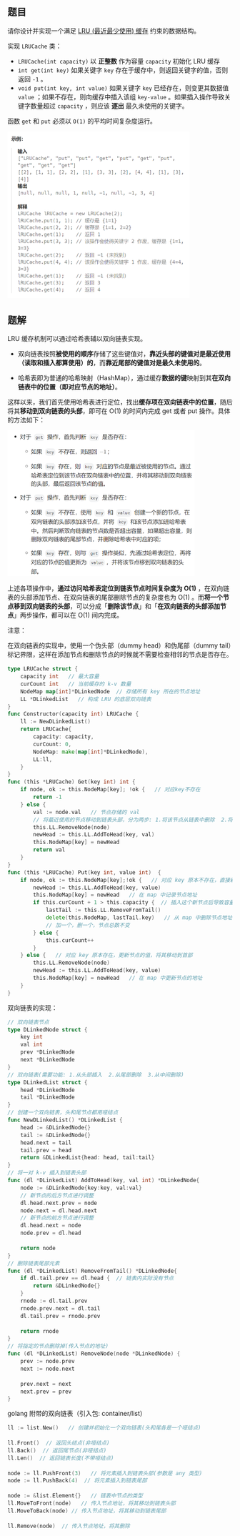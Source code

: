 ## 题目

请你设计并实现一个满足 [LRU (最近最少使用) 缓存](https://baike.baidu.com/item/LRU) 约束的数据结构。

实现 `LRUCache` 类：

- `LRUCache(int capacity)` 以 **正整数** 作为容量 `capacity` 初始化 LRU 缓存
- `int get(int key)` 如果关键字 `key` 存在于缓存中，则返回关键字的值，否则返回 `-1` 。
- `void put(int key, int value)` 如果关键字 `key` 已经存在，则变更其数据值 `value` ；如果不存在，则向缓存中插入该组 `key-value` 。如果插入操作导致关键字数量超过 `capacity` ，则应该 **逐出** 最久未使用的关键字。

函数 `get` 和 `put` 必须以 `O(1)` 的平均时间复杂度运行。

<img src="12-146.LRU缓存.assets/image-20240305204120766.png" alt="image-20240305204120766" style="zoom:50%;" />

## 题解

LRU 缓存机制可以通过哈希表辅以双向链表实现。

- 双向链表按照**被使用的顺序**存储了这些键值对，**靠近头部的键值对是最近使用（读取和插入都算使用）的**，而**靠近尾部的键值对是最久未使用的**。

- 哈希表即为普通的哈希映射（HashMap），通过缓存**数据的键**映射到其**在双向链表中的位置（即对应节点的地址）**。


这样以来，我们首先使用哈希表进行定位，找出**缓存项在双向链表中的位置**，随后将其**移动到双向链表的头部**，即可在 O(1) 的时间内完成 get 或者 put 操作。具体的方法如下：

<img src="12-146.LRU缓存.assets/image-20240305204318739.png" alt="image-20240305204318739" style="zoom:50%;" />

上述各项操作中，**通过访问哈希表定位到链表节点时间复杂度为 O(1)** ，在双向链表的头部添加节点、在双向链表的尾部删除节点的复杂度也为 O(1) 。而**将一个节点移到双向链表的头部**，可以分成「**删除该节点**」和「**在双向链表的头部添加节点**」两步操作，都可以在 O(1) 间内完成。

注意：

在双向链表的实现中，使用一个伪头部（dummy head）和伪尾部（dummy tail）标记界限，这样在添加节点和删除节点的时候就不需要检查相邻的节点是否存在。

```go
type LRUCache struct {
    capacity int   // 最大容量
    curCount int   // 当前缓存的 k-v 数量
    NodeMap map[int]*DLinkedNode  // 存储所有 key 所在的节点地址
    LL *DLinkedList   // 构成 LRU 的底层双向链表
}
func Constructor(capacity int) LRUCache {
    ll := NewDLinkedList()
    return LRUCache{
        capacity: capacity,
        curCount: 0,
        NodeMap: make(map[int]*DLinkedNode),
        LL:ll,
    }
}
func (this *LRUCache) Get(key int) int {
    if node, ok := this.NodeMap[key]; !ok {   // 对应key不存在
        return -1
    } else {
        val := node.val   // 节点存储的 val
        // 将最近使用的节点移动到链表头部，分为两步: 1.将该节点从链表中删除  2.将节点重新从链表头部插入
        this.LL.RemoveNode(node)
        newHead := this.LL.AddToHead(key, val)
        this.NodeMap[key] = newHead
        return val
    }
}
func (this *LRUCache) Put(key int, value int)  {
    if node, ok := this.NodeMap[key];!ok {   // 对应 key 原本不存在，直接新建节点插入到链表头部
        newHead := this.LL.AddToHead(key, value)
        this.NodeMap[key] = newHead   // 在 map 中记录节点地址
        if this.curCount + 1 > this.capacity {  // 插入这个新节点后导致容量超了，删除尾部节点
            lastTail := this.LL.RemoveFromTail()
            delete(this.NodeMap, lastTail.key)   // 从 map 中删除节点地址
            // 加一个，删一个，节点总数不变
        } else {
            this.curCount++
        }
    } else {   // 对应 key 原本存在，更新节点的值，将其移动到首部
        this.LL.RemoveNode(node)
        newHead := this.LL.AddToHead(key, value)
        this.NodeMap[key] = newHead   // 在 map 中更新节点的地址
    }
}
```

双向链表的实现：

```go
// 双向链表节点
type DLinkedNode struct {
    key int
    val int
    prev *DLinkedNode
    next *DLinkedNode
}
// 双向链表(需要功能: 1.从头部插入  2.从尾部删除  3.从中间删除)
type DLinkedList struct {
    head *DLinkedNode
    tail *DLinkedNode
}
// 创建一个双向链表，头和尾节点都用哑结点
func NewDLinkedList() *DLinkedList {
    head := &DLinkedNode{}
    tail := &DLinkedNode{}
    head.next = tail
    tail.prev = head
    return &DLinkedList{head: head, tail:tail}
}
// 将一对 k-v 插入到链表头部
func (dl *DLinkedList) AddToHead(key, val int) *DLinkedNode{
    node := &DLinkedNode{key:key, val:val}
    // 新节点的后方节点进行调整
    dl.head.next.prev = node
    node.next = dl.head.next
    // 新节点的前方节点进行调整
    dl.head.next = node
    node.prev = dl.head

    return node
}
// 删除链表尾部元素
func (dl *DLinkedList) RemoveFromTail() *DLinkedNode{
    if dl.tail.prev == dl.head {  // 链表内实际没有节点
        return &DLinkedNode{}
    }
    rnode := dl.tail.prev
    rnode.prev.next = dl.tail
    dl.tail.prev = rnode.prev

    return rnode
}
// 将指定的节点删除掉(传入节点的地址)
func (dl *DLinkedList) RemoveNode(node *DLinkedNode) {
    prev := node.prev
    next := node.next

    prev.next = next
    next.prev = prev
}
```

golang 附带的双向链表（引入包: container/list）

```go
ll := list.New()   // 创建并初始化一个双向链表(头和尾各是一个哑结点)

ll.Front()  // 返回头结点(非哑结点)
ll.Back()  // 返回尾节点(非哑结点)
ll.Len()  // 返回链表长度(不带哑结点)

node := ll.PushFront(3)   // 将元素插入到链表头部(参数是 any 类型)
node := ll.PushBack(4)  // 将元素插入到链表尾部

node := &list.Element{}   // 链表中节点的类型
ll.MoveToFront(node)   // 传入节点地址，将其移动到链表头部
ll.MoveToBack(node) // 传入节点地址，将其移动到链表尾部

ll.Remove(node)  // 传入节点地址，将其删除
```

